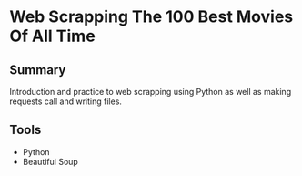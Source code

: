 # Web Scrapping The 100 Best Movies Of All Time

## Summary
Introduction and practice to web scrapping using Python as well as making
requests call and writing files.

## Tools
* Python
* Beautiful Soup